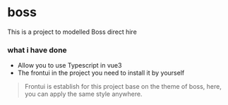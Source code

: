 # boss
This is a project to modelled Boss direct hire

### what i have done

- Allow you to use Typescript in vue3
- The frontui in the project you need to install it by yourself

> Frontui is establish for this project base on the theme of boss,
here, you can apply the same style anywhere. 
